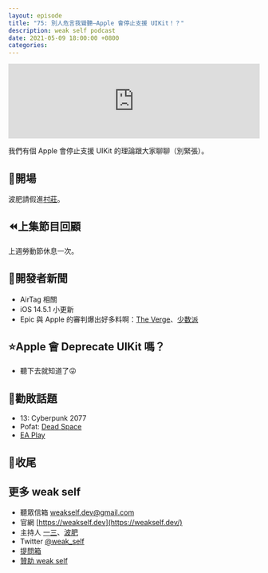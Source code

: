 ```yaml
---
layout: episode
title: "75: 別人危言我聳聽—Apple 會停止支援 UIKit！？"
description: weak self podcast
date: 2021-05-09 18:00:00 +0800
categories: 
---
```

<iframe src="https://www.listennotes.com/embedded/e/2820718470c845e197cc48b6535c67b4/" width="100%" style="width: 1px; min-width: 100%;" frameborder="0" scrolling="no" loading="lazy"></iframe>

我們有個 Apple 會停止支援 UIKit 的理論跟大家聊聊（別緊張）。

## 👋開場

波肥請假進[村莊](https://zh.wikipedia.org/wiki/惡靈古堡_村莊)。

## ⏪上集節目回顧

上週勞動節休息一次。

## 📰開發者新聞

- AirTag 相關
- iOS 14.5.1 小更新
- Epic 與 Apple 的審判爆出好多料啊：[The Verge](https://www.theverge.com/2021/4/29/22410877/epic-games-apple-app-store-antitrust-trial-lawsuit-news)、[少数派](https://sspai.com/post/66479)

## ⭐️Apple 會 Deprecate UIKit 嗎？

- 聽下去就知道了😜

## 💸勸敗話題

- 13: Cyberpunk 2077
- Pofat: [Dead Space](https://store.steampowered.com/app/17470/Dead_Space/)
- [EA Play](https://www.ea.com/zh-tw/ea-play)

## 👋收尾

## 更多 weak self

- 聽眾信箱 [weakself.dev@gmail.com](mailto:weakself.dev@gmail.com)
- 官網 [https://weakself.dev](https://weakself.dev/)
- 主持人 [一三](https://twitter.com/ethanhuang13)、[波肥](https://twitter.com/PofatTseng)
- Twitter [@weak_self](https://twitter.com/weak_self)
- [提問箱](https://peing.net/zh-TW/weak_self)
- [贊助 weak self](https://weakself.dev/#donation)